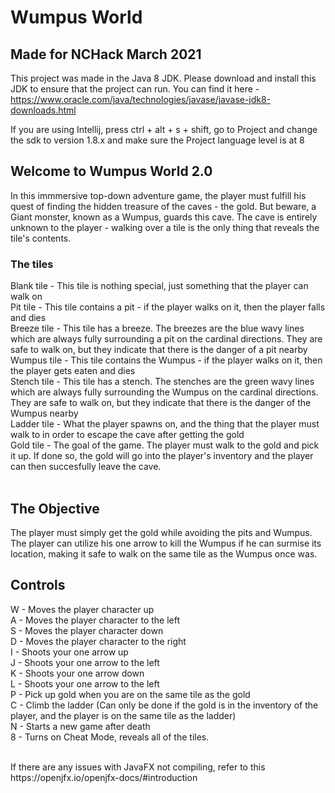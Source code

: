 # Wumpus World
## Made for NCHack March 2021

This project was made in the Java 8 JDK. Please download and install this JDK to ensure that the project can run. You can find it here - https://www.oracle.com/java/technologies/javase/javase-jdk8-downloads.html

If you are using Intellij, press ctrl + alt + s + shift, go to Project and change the sdk to version 1.8.x and make sure the Project language level is at 8
<br/>

## Welcome to Wumpus World 2.0
In this immmersive top-down adventure game, the player must fulfill his quest of finding the hidden treasure of the caves - the gold. But beware, a Giant monster, known as a Wumpus, guards this cave. The cave is entirely unknown to the player - walking over a tile is the only thing that reveals the tile's contents.

### The tiles
Blank tile - This tile is nothing special, just something that the player can walk on<br/>
Pit tile - This tile contains a pit - if the player walks on it, then the player falls and dies<br/>
Breeze tile - This tile has a breeze. The breezes are the blue wavy lines which are always fully surrounding a pit on the cardinal directions. They are safe to walk on, but they indicate that there is the danger of a pit nearby<br/>
Wumpus tile - This tile contains the Wumpus - if the player walks on it, then the player gets eaten and dies<br/>
Stench tile - This tile has a stench. The stenches are the green wavy lines which are always fully surrounding the Wumpus on the cardinal directions. They are safe to walk on, but they indicate that there is the danger of the Wumpus nearby <br/>
Ladder tile - What the player spawns on, and the thing that the player must walk to in order to escape the cave after getting the gold<br/>
Gold tile - The goal of the game. The player must walk to the gold and pick it up. If done so, the gold will go into the player's inventory and the player can then succesfully leave the cave.<br/>
<br/>

## The Objective
The player must simply get the gold while avoiding the pits and Wumpus. The player can utilize his one arrow to kill the Wumpus if he can surmise its location, making it safe to walk on the same tile as the Wumpus once was.


## Controls
W - Moves the player character up<br/>
A - Moves the player character to the left<br/>
S - Moves the player character down<br/>
D - Moves the player character to the right<br/>
I - Shoots your one arrow up<br/>
J - Shoots your one arrow to the left<br/>
K - Shoots your one arrow down<br/>
L - Shoots your one arrow to the left<br/>
P - Pick up gold when you are on the same tile as the gold<br/>
C - Climb the ladder (Can only be done if the gold is in the inventory of the player, and the player is on the same tile as the ladder)<br/>
N - Starts a new game after death<br/>
8 - Turns on Cheat Mode, reveals all of the tiles.<br/>

<br/>
If there are any issues with JavaFX not compiling, refer to this https://openjfx.io/openjfx-docs/#introduction
